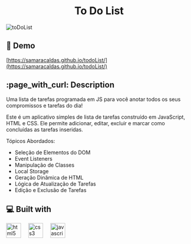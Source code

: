 <h1 align="center" id="title">To Do List</h1>

![toDoList](https://github.com/samaracaldas/todoList/assets/92318337/cbfa6b37-4569-42b9-8814-bda46b84ce26)

<h2>🚀 Demo</h2>

[https://samaracaldas.github.io/todoList/](https://samaracaldas.github.io/todoList/)

<h2>:page_with_curl: Description</h2>
<p id="description">Uma lista de tarefas programada em JS para você anotar todos os seus compromissos e tarefas do dia!</p>
<p>Este é um aplicativo simples de lista de tarefas construído em JavaScript, HTML e CSS. Ele permite adicionar, editar, excluir e marcar como concluídas as tarefas inseridas.</p>

Tópicos Abordados:
- Seleção de Elementos do DOM
- Event Listeners
- Manipulação de Classes
- Local Storage
- Geração Dinâmica de HTML
- Lógica de Atualização de Tarefas
- Edição e Exclusão de Tarefas
  
<h2>💻 Built with</h2>

<div align="left">
  <img src="https://cdn.jsdelivr.net/gh/devicons/devicon/icons/html5/html5-plain.svg" height="40" alt="html5 logo"  />
  <img width="12" />
  <img src="https://cdn.jsdelivr.net/gh/devicons/devicon/icons/css3/css3-plain.svg" height="40" alt="css3 logo"  />
  <img width="12" />
  <img src="https://cdn.jsdelivr.net/gh/devicons/devicon/icons/javascript/javascript-original.svg" height="40" alt="javascript logo"  />
  <img width="12" /> 
</div>
